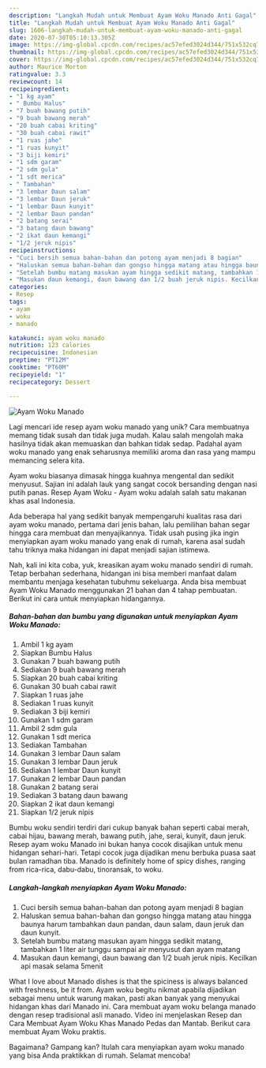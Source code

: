 ```yaml
---
description: "Langkah Mudah untuk Membuat Ayam Woku Manado Anti Gagal"
title: "Langkah Mudah untuk Membuat Ayam Woku Manado Anti Gagal"
slug: 1606-langkah-mudah-untuk-membuat-ayam-woku-manado-anti-gagal
date: 2020-07-30T05:10:13.305Z
image: https://img-global.cpcdn.com/recipes/ac57efed3024d344/751x532cq70/ayam-woku-manado-foto-resep-utama.jpg
thumbnail: https://img-global.cpcdn.com/recipes/ac57efed3024d344/751x532cq70/ayam-woku-manado-foto-resep-utama.jpg
cover: https://img-global.cpcdn.com/recipes/ac57efed3024d344/751x532cq70/ayam-woku-manado-foto-resep-utama.jpg
author: Maurice Morton
ratingvalue: 3.3
reviewcount: 14
recipeingredient:
- "1 kg ayam"
- " Bumbu Halus"
- "7 buah bawang putih"
- "9 buah bawang merah"
- "20 buah cabai kriting"
- "30 buah cabai rawit"
- "1 ruas jahe"
- "1 ruas kunyit"
- "3 biji kemiri"
- "1 sdm garam"
- "2 sdm gula"
- "1 sdt merica"
- " Tambahan"
- "3 lembar Daun salam"
- "3 lembar Daun jeruk"
- "1 lembar Daun kunyit"
- "2 lembar Daun pandan"
- "2 batang serai"
- "3 batang daun bawang"
- "2 ikat daun kemangi"
- "1/2 jeruk nipis"
recipeinstructions:
- "Cuci bersih semua bahan-bahan dan potong ayam menjadi 8 bagian"
- "Haluskan semua bahan-bahan dan gongso hingga matang atau hingga baunya harum tambahkan daun pandan, daun salam, daun jeruk dan daun kunyit."
- "Setelah bumbu matang masukan ayam hingga sedikit matang, tambahkan 1 liter air tunggu sampai air menyusut dan ayam matang"
- "Masukan daun kemangi, daun bawang dan 1/2 buah jeruk nipis. Kecilkan api masak selama 5menit"
categories:
- Resep
tags:
- ayam
- woku
- manado

katakunci: ayam woku manado 
nutrition: 123 calories
recipecuisine: Indonesian
preptime: "PT12M"
cooktime: "PT60M"
recipeyield: "1"
recipecategory: Dessert

---
```



![Ayam Woku Manado](https://img-global.cpcdn.com/recipes/ac57efed3024d344/751x532cq70/ayam-woku-manado-foto-resep-utama.jpg)

Lagi mencari ide resep ayam woku manado yang unik? Cara membuatnya memang tidak susah dan tidak juga mudah. Kalau salah mengolah maka hasilnya tidak akan memuaskan dan bahkan tidak sedap. Padahal ayam woku manado yang enak seharusnya memiliki aroma dan rasa yang mampu memancing selera kita.

Ayam woku biasanya dimasak hingga kuahnya mengental dan sedikit menyusut. Sajian ini adalah lauk yang sangat cocok bersanding dengan nasi putih panas. Resep Ayam Woku - Ayam woku adalah salah satu makanan khas asal Indonesia.

Ada beberapa hal yang sedikit banyak mempengaruhi kualitas rasa dari ayam woku manado, pertama dari jenis bahan, lalu pemilihan bahan segar hingga cara membuat dan menyajikannya. Tidak usah pusing jika ingin menyiapkan ayam woku manado yang enak di rumah, karena asal sudah tahu triknya maka hidangan ini dapat menjadi sajian istimewa.


Nah, kali ini kita coba, yuk, kreasikan ayam woku manado sendiri di rumah. Tetap berbahan sederhana, hidangan ini bisa memberi manfaat dalam membantu menjaga kesehatan tubuhmu sekeluarga. Anda bisa membuat Ayam Woku Manado menggunakan 21 bahan dan 4 tahap pembuatan. Berikut ini cara untuk menyiapkan hidangannya.

<!--inarticleads1-->

##### Bahan-bahan dan bumbu yang digunakan untuk menyiapkan Ayam Woku Manado:

1. Ambil 1 kg ayam
1. Siapkan  Bumbu Halus
1. Gunakan 7 buah bawang putih
1. Sediakan 9 buah bawang merah
1. Siapkan 20 buah cabai kriting
1. Gunakan 30 buah cabai rawit
1. Siapkan 1 ruas jahe
1. Sediakan 1 ruas kunyit
1. Sediakan 3 biji kemiri
1. Gunakan 1 sdm garam
1. Ambil 2 sdm gula
1. Gunakan 1 sdt merica
1. Sediakan  Tambahan
1. Gunakan 3 lembar Daun salam
1. Gunakan 3 lembar Daun jeruk
1. Sediakan 1 lembar Daun kunyit
1. Gunakan 2 lembar Daun pandan
1. Gunakan 2 batang serai
1. Sediakan 3 batang daun bawang
1. Siapkan 2 ikat daun kemangi
1. Siapkan 1/2 jeruk nipis


Bumbu woku sendiri terdiri dari cukup banyak bahan seperti cabai merah, cabai hijau, bawang merah, bawang putih, jahe, serai, kunyit, daun jeruk. Resep ayam woku Manado ini bukan hanya cocok disajikan untuk menu hidangan sehari-hari. Tetapi cocok juga dijadikan menu berbuka puasa saat bulan ramadhan tiba. Manado is definitely home of spicy dishes, ranging from rica-rica, dabu-dabu, tinoransak, to woku. 

<!--inarticleads2-->

##### Langkah-langkah menyiapkan Ayam Woku Manado:

1. Cuci bersih semua bahan-bahan dan potong ayam menjadi 8 bagian
1. Haluskan semua bahan-bahan dan gongso hingga matang atau hingga baunya harum tambahkan daun pandan, daun salam, daun jeruk dan daun kunyit.
1. Setelah bumbu matang masukan ayam hingga sedikit matang, tambahkan 1 liter air tunggu sampai air menyusut dan ayam matang
1. Masukan daun kemangi, daun bawang dan 1/2 buah jeruk nipis. Kecilkan api masak selama 5menit


What I love about Manado dishes is that the spiciness is always balanced with freshness, be it from. Ayam woku begitu nikmat apabila dijadikan sebagai menu untuk warung makan, pasti akan banyak yang menyukai hidangan khas dari Manado ini. Cara membuat ayam woku belanga manado dengan resep tradisional asli manado. Video ini menjelaskan Resep dan Cara Membuat Ayam Woku Khas Manado Pedas dan Mantab. Berikut cara membuat Ayam Woku praktis. 

Bagaimana? Gampang kan? Itulah cara menyiapkan ayam woku manado yang bisa Anda praktikkan di rumah. Selamat mencoba!
